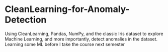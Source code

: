 # CleanLearning-for-Anomaly-Detection
Using CleanLearning, Pandas, NumPy, and the classic Iris dataset to explore Machine Learning, and more importantly, detect anomalies in the dataset. Learning some ML before I take the course next semester
